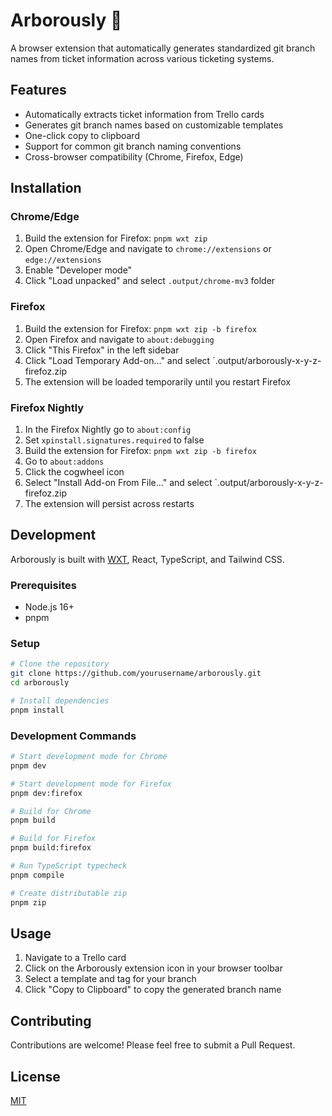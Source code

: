 # Arborously 🌳

A browser extension that automatically generates standardized git branch names from ticket information across various ticketing systems.

## Features

- Automatically extracts ticket information from Trello cards
- Generates git branch names based on customizable templates
- One-click copy to clipboard
- Support for common git branch naming conventions
- Cross-browser compatibility (Chrome, Firefox, Edge)

## Installation

### Chrome/Edge

1. Build the extension for Firefox: `pnpm wxt zip`
2. Open Chrome/Edge and navigate to `chrome://extensions` or `edge://extensions`
3. Enable "Developer mode"
4. Click "Load unpacked" and select `.output/chrome-mv3` folder

### Firefox

1. Build the extension for Firefox: `pnpm wxt zip -b firefox`
2. Open Firefox and navigate to `about:debugging`
3. Click "This Firefox" in the left sidebar
4. Click "Load Temporary Add-on..." and select `.output/arborously-x-y-z-firefoz.zip
6. The extension will be loaded temporarily until you restart Firefox 

### Firefox Nightly

1. In the Firefox Nightly go to `about:config`
2. Set `xpinstall.signatures.required` to false
3. Build the extension for Firefox: `pnpm wxt zip -b firefox`
4. Go to  `about:addons`
5. Click the cogwheel icon
6. Select "Install Add-on From File..."  and select `.output/arborously-x-y-z-firefoz.zip
7. The extension will persist across restarts


## Development

Arborously is built with [WXT](https://wxt.dev/), React, TypeScript, and Tailwind CSS.

### Prerequisites

- Node.js 16+
- pnpm

### Setup

```bash
# Clone the repository
git clone https://github.com/yourusername/arborously.git
cd arborously

# Install dependencies
pnpm install
```

### Development Commands

```bash
# Start development mode for Chrome
pnpm dev

# Start development mode for Firefox
pnpm dev:firefox

# Build for Chrome
pnpm build

# Build for Firefox
pnpm build:firefox

# Run TypeScript typecheck
pnpm compile

# Create distributable zip
pnpm zip
```

## Usage

1. Navigate to a Trello card
2. Click on the Arborously extension icon in your browser toolbar
3. Select a template and tag for your branch
4. Click "Copy to Clipboard" to copy the generated branch name

## Contributing

Contributions are welcome! Please feel free to submit a Pull Request.

## License

[MIT](LICENSE)